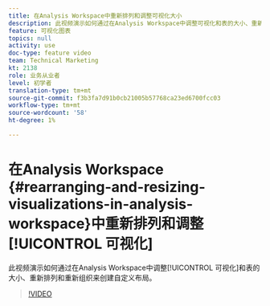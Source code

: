 ```yaml
---
title: 在Analysis Workspace中重新排列和调整可视化大小
description: 此视频演示如何通过在Analysis Workspace中调整可视化和表的大小、重新排列和重新组织来创建自定义布局。
feature: 可视化图表
topics: null
activity: use
doc-type: feature video
team: Technical Marketing
kt: 2138
role: 业务从业者
level: 初学者
translation-type: tm+mt
source-git-commit: f3b3fa7d91b0cb21005b57768ca23ed6700fcc03
workflow-type: tm+mt
source-wordcount: '58'
ht-degree: 1%

---
```



# 在Analysis Workspace {#rearranging-and-resizing-visualizations-in-analysis-workspace}中重新排列和调整[!UICONTROL 可视化]

此视频演示如何通过在Analysis Workspace中调整[!UICONTROL 可视化]和表的大小、重新排列和重新组织来创建自定义布局。

>[!VIDEO](https://video.tv.adobe.com/v/24707/?quality=12)
